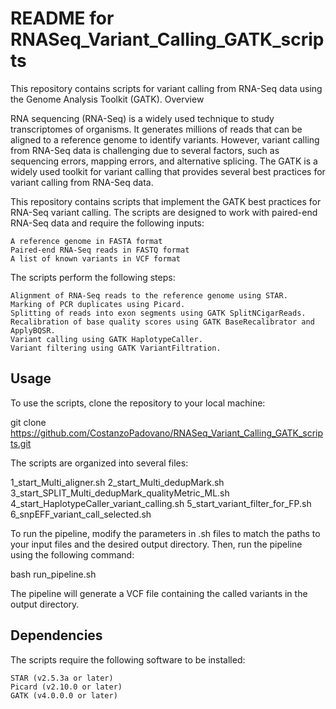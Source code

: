 # README for RNASeq_Variant_Calling_GATK_scripts

This repository contains scripts for variant calling from RNA-Seq data using the Genome Analysis Toolkit (GATK).
Overview

RNA sequencing (RNA-Seq) is a widely used technique to study transcriptomes of organisms. It generates millions of reads that can be aligned to a reference genome to identify variants. However, variant calling from RNA-Seq data is challenging due to several factors, such as sequencing errors, mapping errors, and alternative splicing. The GATK is a widely used toolkit for variant calling that provides several best practices for variant calling from RNA-Seq data.

This repository contains scripts that implement the GATK best practices for RNA-Seq variant calling. The scripts are designed to work with paired-end RNA-Seq data and require the following inputs:

    A reference genome in FASTA format
    Paired-end RNA-Seq reads in FASTQ format
    A list of known variants in VCF format

The scripts perform the following steps:

    Alignment of RNA-Seq reads to the reference genome using STAR.
    Marking of PCR duplicates using Picard.
    Splitting of reads into exon segments using GATK SplitNCigarReads.
    Recalibration of base quality scores using GATK BaseRecalibrator and ApplyBQSR.
    Variant calling using GATK HaplotypeCaller.
    Variant filtering using GATK VariantFiltration.

## Usage

To use the scripts, clone the repository to your local machine:

git clone https://github.com/CostanzoPadovano/RNASeq_Variant_Calling_GATK_scripts.git

The scripts are organized into several files:

1_start_Multi_aligner.sh
2_start_Multi_dedupMark.sh
3_start_SPLIT_Multi_dedupMark_qualityMetric_ML.sh
4_start_HaplotypeCaller_variant_calling.sh
5_start_variant_filter_for_FP.sh
6_snpEFF_variant_call_selected.sh

To run the pipeline, modify the parameters in .sh files to match the paths to your input files and the desired output directory. Then, run the pipeline using the following command:

bash run_pipeline.sh

The pipeline will generate a VCF file containing the called variants in the output directory.

## Dependencies

The scripts require the following software to be installed:

    STAR (v2.5.3a or later)
    Picard (v2.10.0 or later)
    GATK (v4.0.0.0 or later)

